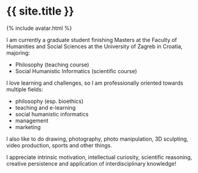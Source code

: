 ---
---

# {{ site.title }}

{% include avatar.html %}

I am currently a graduate student finishing Masters at the Faculty of Humanities and Social Sciences at the University of Zagreb in Croatia, majoring:

  - Philosophy (teaching course)
  - Social Humanistic Informatics (scientific course)

I love learning and challenges, so I am professionally oriented towards multiple fields:

  - philosophy (esp. bioethics)
  - teaching and e-learning
  - social humanistic informatics
  - management
  - marketing

I also like to do drawing, photography, photo manipulation, 3D sculpting, video production, sports and other things.

I appreciate intrinsic motivation, intellectual curiosity, scientific reasoning, creative persistence and application of interdisciplinary knowledge!

